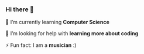 ### Hi there 👋
🌱 I’m currently learning **Computer Science**


🤔 I’m looking for help with **learning more about coding**


⚡ Fun fact: I am a **musician** :)
<!--
**MattBerania/MattBerania** is a ✨ _special_ ✨ repository because its `README.md` (this file) appears on your GitHub profile.

Here are some ideas to get you started:

- 🔭 I’m currently working on 
- 🌱 I’m currently learning *Computer Science*
- 👯 I’m looking to collaborate on ...
- 🤔 I’m looking for help with ...
- 💬 Ask me about ...
- 📫 How to reach me: ...
- 😄 Pronouns: He/Him
- ⚡ Fun fact: I am a musician :)
-->
